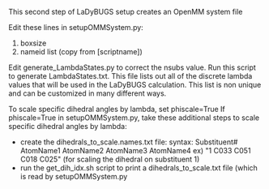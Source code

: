 This second step of LaDyBUGS setup creates an OpenMM system file

Edit these lines in setupOMMSystem.py:
 1) boxsize
 2) nameid list (copy from [scriptname])

Edit generate_LambdaStates.py to correct the nsubs value. Run this script to generate LambdaStates.txt. This file lists out all of the discrete lambda values that will be used in the LaDyBUGS calculation. This list is non unique and can be customized in many different ways.

To scale specific dihedral angles by lambda, set phiscale=True
If phiscale=True in setupOMMSystem.py, take these additional steps to scale specific dihedral angles by lambda:
  - create the dihedrals_to_scale.names.txt file:
        syntax: Substituent# AtomName1 AtomName2 AtomName3 AtomName4 
        ex) "1 C033 C051 C018 C025"      (for scaling the dihedral on substituent 1)
  - run the get_dih_idx.sh script to print a dihedrals_to_scale.txt file (which is read by setupOMMSystem.py


